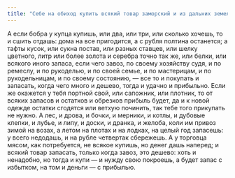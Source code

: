```yaml
---
title: "Себе на обиход купить всякий товар заморский и из дальних земель"
---
```


А если бобра у купца купишь, или два, или три, или сколько хочешь, то и сшить отдашь: дома на все пригодится, а с рубля полтина останется; а тафты кусок, или сукна постав, или разных ставцев, или шелку цветного, литр или более золота и серебра точно так же, или белки, или всякого иного запаса, если чего завоз, по своему хозяйству судя, и по ремеслу, и по рукоделью, и по своей семье, и по мастерицам, и по рукодельницам, и по своему состоянию, — все то и покупать и запасать, когда чего много и дешево, тогда и удачно и прибыльно. Если же окажется у тебя портной свой, или сапожник, или плотник, то от всяких запасов и остатков и обрезков прибыль будет, да и к новой одежде остатки сгодятся или ветхую починить, так тебе того прикупать не нужно. А лес, и дрова, и бочки, и мерники, и котлы, и дубовые клепки, и лубье, и липу, и доски, и дранка, и желоба, коли им привоз зимой на возах, а летом на плотах и на лодках, на целый год запасешь: у всего недодашь, и на рубле четвертак сбережешь. А у торговца мясом, как потребуется, не всякое купишь, но денег дашь наперед; и всякий товар запасать, только когда завоз, это дешево: хоть и ненадобно, но тогда и купи — и нужду свою покроешь, а будет запас с избытком, на том и деньги — с прибылью.